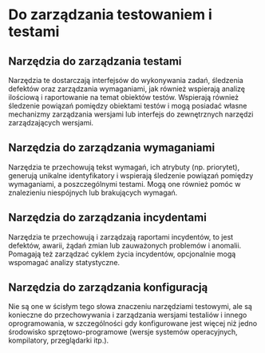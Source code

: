 # Do zarządzania testowaniem i testami

## **Narzędzia do zarządzania testami**

Narzędzia te dostarczają interfejsów do wykonywania zadań, śledzenia defektów oraz zarządzania wymaganiami, jak również wspierają analizę ilościową i raportowanie na temat obiektów testów. Wspierają również śledzenie powiązań pomiędzy obiektami testów i mogą posiadać własne mechanizmy zarządzania wersjami lub interfejs do zewnętrznych narzędzi zarządzających wersjami.

## **Narzędzia do zarządzania wymaganiami**

Narzędzia te przechowują tekst wymagań, ich atrybuty \(np. priorytet\), generują unikalne identyfikatory i wspierają śledzenie powiązań pomiędzy wymaganiami, a poszczególnymi testami. Mogą one również pomóc w znalezieniu niespójnych lub brakujących wymagań. 

## **Narzędzia do zarządzania incydentami**

Narzędzia te przechowują i zarządzają raportami incydentów, to jest defektów, awarii, żądań zmian lub zauważonych problemów i anomalii. Pomagają też zarządzać cyklem życia incydentów, opcjonalnie mogą wspomagać analizy statystyczne.  

## **Narzędzia do zarządzania konfiguracją**

Nie są one w ścisłym tego słowa znaczeniu narzędziami testowymi, ale są konieczne do przechowywania i zarządzania wersjami testaliów i innego oprogramowania, w szczególności gdy konfigurowane jest więcej niż jedno środowisko sprzętowo-programowe \(wersje systemów operacyjnych, kompilatory, przeglądarki itp.\). 

